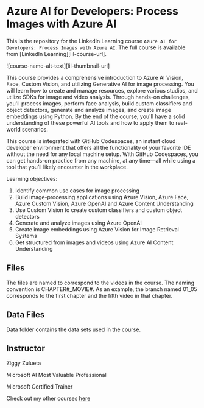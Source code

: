 # Azure AI for Developers: Process Images with Azure AI
This is the repository for the LinkedIn Learning course `Azure AI for Developers: Process Images with Azure AI`. The full course is available from [LinkedIn Learning][lil-course-url].

![course-name-alt-text][lil-thumbnail-url] 

This course provides a comprehensive introduction to Azure AI Vision, Face, Custom Vision, and utilizing Generative AI for image processing. You will learn how to create and manage resources, explore various studios, and utilize SDKs for image and video analysis. Through hands-on challenges, you'll process images, perform face analysis, build custom classifiers and object detectors, generate and analyze images, and create image embeddings using Python. By the end of the course, you'll have a solid understanding of these powerful AI tools and how to apply them to real-world scenarios.

This course is integrated with GitHub Codespaces, an instant cloud developer environment that offers all the functionality of your favorite IDE without the need for any local machine setup. With GitHub Codespaces, you can get hands-on practice from any machine, at any time—all while using a tool that you’ll likely encounter in the workplace.

Learning objectives:
1. Identify common use cases for image processing
2. Build image-processing applications using Azure Vision, Azure Face, Azure Custom Vision, Azure OpenAI and Azure Content Understanding
3. Use Custom Vision to create custom classifiers and custom object detectors
4. Generate and analyze images using Azure OpenAI
5. Create image embeddings using Azure Vision for Image Retrieval Systems
6. Get structured from images and videos using Azure AI Content Understanding

## Files
The files are named to correspond to the videos in the course. The naming convention is CHAPTER#_MOVIE#. As an example, the branch named 01_05 corresponds to the first chapter and the fifth video in that chapter.

## Data Files
Data folder contains the data sets used in the course.

## Instructor
Ziggy Zulueta

Microsoft AI Most Valuable Professional

Microsoft Certified Trainer

Check out my other courses [here](https://www.linkedin.com/learning/instructors/ziggy-zulueta)
